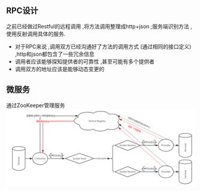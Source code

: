 ## RPC设计
之前已经做过Restful的远程调用 ,将方法调用整理成http+json ;服务端识别方法 ,使用反射调用具体的服务.

* 对于RPC来说 ,调用双方已经沟通好了方法的调用方式 (通过相同的接口定义) ,http和json都包含了一些冗余信息
* 调用者应该能够探知提供者的可靠性 ,甚至可能有多个提供者
* 调用双方的地址应该是能够动态变更的

## 微服务
通过ZooKeeper管理服务
![这里写图片描述](mark/rpc.png)
